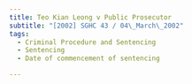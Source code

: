 ```yaml
---
title: Teo Kian Leong v Public Prosecutor
subtitle: "[2002] SGHC 43 / 04\_March\_2002"
tags:
  - Criminal Procedure and Sentencing
  - Sentencing
  - Date of commencement of sentencing

---
```


